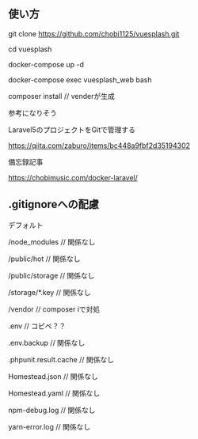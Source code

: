 ## 使い方
git clone https://github.com/chobi1125/vuesplash.git

cd vuesplash

docker-compose up -d

docker-compose exec vuesplash_web bash

composer install // venderが生成


参考になりそう

Laravel5のプロジェクトをGitで管理する

https://qiita.com/zaburo/items/bc448a9fbf2d35194302

備忘録記事

https://chobimusic.com/docker-laravel/


## .gitignoreへの配慮

デフォルト

/node_modules // 関係なし

/public/hot // 関係なし

/public/storage // 関係なし

/storage/*.key // 関係なし

/vendor // composer iで対処

.env // コピペ？？

.env.backup // 関係なし

.phpunit.result.cache // 関係なし

Homestead.json // 関係なし

Homestead.yaml // 関係なし

npm-debug.log // 関係なし

yarn-error.log // 関係なし